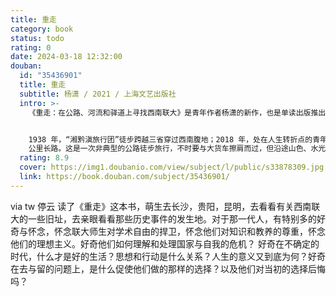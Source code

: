 ```yaml
---
title: 重走
category: book
status: todo
rating: 0
date: 2024-03-18 12:32:00
douban:
  id: "35436901"
  title: 重走
  subtitle: 杨潇 / 2021 / 上海文艺出版社
  intro: >-
    《重走：在公路、河流和驿道上寻找西南联大》是青年作者杨潇的新作，也是单读出版推出的首部长篇非虚构作品，关于一个不无困惑的写作者徒步重走西南联大西迁路的故事。


    1938 年，“湘黔滇旅行团”徒步跨越三省穿过西南腹地；2018 年，处在人生转折点的青年作者杨潇重新踏上这条 1600
    公里长路。这是一次非典型的公路徒步旅行，不时要与大货车擦肩而过，但沿途山色、水光、鸟鸣、人语与历史上走在同一条路上的流亡者所见所闻渐渐重叠、交织，乃至对话、共振，一个层累的、被忽视的“中国”缓缓浮现。
  rating: 8.9
  cover: https://img1.doubanio.com/view/subject/l/public/s33878309.jpg
  link: https://book.douban.com/subject/35436901/
---
```


via tw 停云 读了《重走》这本书，萌生去长沙，贵阳，昆明，去看看有关西南联大的一些旧址，去亲眼看看那些历史事件的发生地。对于那一代人，有特别多的好奇与怀念，怀念联大师生对学术自由的捍卫，怀念他们对知识和教养的尊重，怀念他们的理想主义。好奇他们如何理解和处理国家与自我的危机？ 好奇在不确定的时代，什么才是好的生活？思想和行动是什么关系？人生的意义又到底为何？好奇在去与留的问题上，是什么促使他们做的那样的选择？以及他们对当初的选择后悔吗？ 
